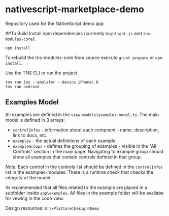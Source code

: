# nativescript-marketplace-demo
Repository used for the NativeScript demo app 

##To Build
Install npm dependencies (currently `highlight.js` and `tns-modules-core`):
```
npm install
```

To rebuild the tns-modules-core from source execute `grunt prepare` or `npm install`.

Use the TNS CLI to run the project.
```
tns run ios --emulator --device iPhone\ 6
tns run android
```

## Examples Model

All examples are defined in the `view-models\examples-model.ts`. The main model is defined in 3 arrays:
 - `controlInfos` - information about each compnent - name, description, link to docs, etc.
 - `examples` - the actual definitions of each example. 
 - `exampleGroups` - defines the grouping of examples - visible in the "All Controls" section in the main page. Navigating to example group should show all examples that contain controls defined in that group.

*Note:* Each control in the controls list should be defined in the `controlInfos` list in the examples-modules. There is a runtime check that checks the integrity of the model.

Its recommended that all files related to the example are placed in a subfolder inside `app\examples`. All files in the example folder will be availabe for vewing in the code view.

Design resources: `R:\xPlatCore\Design\Demo` 